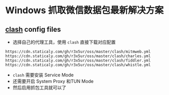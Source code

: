 # Windows 抓取微信数据包最新解决方案
## [clash](https://github.com/Fndroid/clash_for_windows_pkg/releases) config files

- 选择自己的代理工具，使用 `clash` 直接下载对应配置
```
https://cdn.staticaly.com/gh/r3x5ur/oss/master/clash/mitmweb.yml
https://cdn.staticaly.com/gh/r3x5ur/oss/master/clash/charles.yml
https://cdn.staticaly.com/gh/r3x5ur/oss/master/clash/fiddler.yml
https://cdn.staticaly.com/gh/r3x5ur/oss/master/clash/whistle.yml
```
- `clash` 需要安装 Service Mode
- 还需要开启 System Proxy 和TUN Mode
- 然后启用抓包工具就可以了
